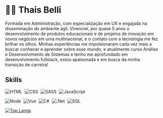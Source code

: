 # 👩‍💻 Thais Belli

<p>
    Formada em Administração, com especialização em UX e engajada na disseminação do ambiente ágil. Vivenciei, por quase 5 anos o desenvolvimento de produtos educacionais e de projetos de inovação em novos negócios em uma multinacional, e o contato com a tecnologia me fez brilhar os olhos. Minhas experiências me impulsionaram cada vez mais a buscar conhecer e aprender sobre esse mundo, e atualmente curso Análise e Desenvolvimento de Sistemas e tenho me aprofundado em desenvolvimento fullstack, estou apaixonada e em busca da minha transição de carreira!
</p>

## Skills

![HTML](https://img.shields.io/badge/HTML-17A589?style=for-the-badge&logo=html5&logoColor=white)&nbsp;
![CSS](https://img.shields.io/badge/CSS-17A589?&style=for-the-badge&logo=css3&logoColor=white)&nbsp;
![SASS](https://img.shields.io/badge/SASS-17A589?&style=for-the-badge&logo=sass&logoColor=white)&nbsp;
![JavaScript](https://img.shields.io/badge/JavaScript-17A589?style=for-the-badge&logo=javascript&logoColor=white)&nbsp;

![Node](https://img.shields.io/badge/Node.js-17A589?style=for-the-badge&logo=node.js&logoColor=white)&nbsp;
![Vue](https://img.shields.io/badge/Vue.js-17A589?style=for-the-badge&logo=vue.js&logoColor=white)&nbsp;
![C#](https://img.shields.io/badge/C%23-17A589?style=for-the-badge&logo=c-sharp&logoColor=white)&nbsp;
![.Net](https://img.shields.io/badge/.NET-17A589?style=for-the-badge&logo=.net&logoColor=white)&nbsp;
![SQL](https://img.shields.io/badge/SQL-17A589?style=for-the-badge&logo=sql&logoColor=white)&nbsp;

[![Top Langs](https://github-readme-stats.vercel.app/api/top-langs/?username=thaisbelli&theme=gotham&layout=compact)](https://github.com/thaisbelli)
